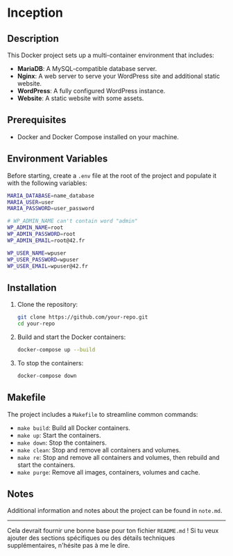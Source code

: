 # Inception

## Description

This Docker project sets up a multi-container environment that includes:
- **MariaDB**: A MySQL-compatible database server.
- **Nginx**: A web server to serve your WordPress site and additional static website.
- **WordPress**: A fully configured WordPress instance.
- **Website**: A static website with some assets.

## Prerequisites

- Docker and Docker Compose installed on your machine.

## Environment Variables

Before starting, create a `.env` file at the root of the project and populate it with the following variables:

```bash
MARIA_DATABASE=name_database
MARIA_USER=user
MARIA_PASSWORD=user_password

# WP_ADMIN_NAME can't contain word "admin" 
WP_ADMIN_NAME=root
WP_ADMIN_PASSWORD=root
WP_ADMIN_EMAIL=root@42.fr

WP_USER_NAME=wpuser
WP_USER_PASSWORD=wpuser
WP_USER_EMAIL=wpuser@42.fr
```

## Installation

1. Clone the repository:

    ```bash
    git clone https://github.com/your-repo.git
    cd your-repo
    ```

2. Build and start the Docker containers:

    ```bash
    docker-compose up --build
    ```

3. To stop the containers:

    ```bash
    docker-compose down
    ```

## Makefile

The project includes a `Makefile` to streamline common commands:

- `make build`: Build all Docker containers.
- `make up`: Start the containers.
- `make down`: Stop the containers.
- `make clean`: Stop and remove all containers and volumes.
- `make re`: Stop and remove all containers and volumes, then rebuild and start the containers.
- `make purge`: Remove all images, containers, volumes and cache.

## Notes

Additional information and notes about the project can be found in `note.md`.

---

Cela devrait fournir une bonne base pour ton fichier `README.md` ! Si tu veux ajouter des sections spécifiques ou des détails techniques supplémentaires, n'hésite pas à me le dire.